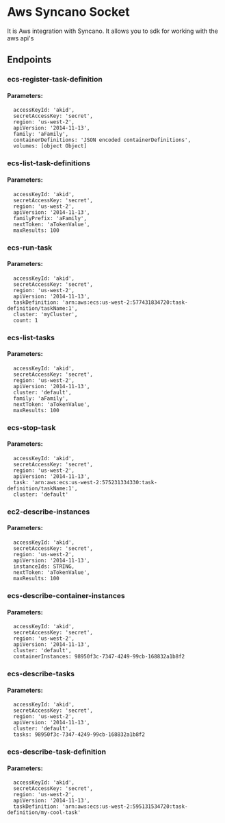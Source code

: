 # Aws Syncano Socket

It is Aws integration with Syncano. It allows you to sdk for working with the aws api's

## Endpoints

### ecs-register-task-definition

#### Parameters:

      accessKeyId: 'akid',
      secretAccessKey: 'secret',
      region: 'us-west-2',
      apiVersion: '2014-11-13',
      family: 'aFamily',
      containerDefinitions: 'JSON encoded containerDefinitions',
      volumes: [object Object]


### ecs-list-task-definitions

#### Parameters:

      accessKeyId: 'akid',
      secretAccessKey: 'secret',
      region: 'us-west-2',
      apiVersion: '2014-11-13',
      familyPrefix: 'aFamily',
      nextToken: 'aTokenValue',
      maxResults: 100


### ecs-run-task

#### Parameters:

      accessKeyId: 'akid',
      secretAccessKey: 'secret',
      region: 'us-west-2',
      apiVersion: '2014-11-13',
      taskDefinition: 'arn:aws:ecs:us-west-2:577431834720:task-definition/taskName:1',
      cluster: 'myCluster',
      count: 1


### ecs-list-tasks

#### Parameters:

      accessKeyId: 'akid',
      secretAccessKey: 'secret',
      region: 'us-west-2',
      apiVersion: '2014-11-13',
      cluster: 'default',
      family: 'aFamily',
      nextToken: 'aTokenValue',
      maxResults: 100


### ecs-stop-task

#### Parameters:

      accessKeyId: 'akid',
      secretAccessKey: 'secret',
      region: 'us-west-2',
      apiVersion: '2014-11-13',
      task: 'arn:aws:ecs:us-west-2:575231334330:task-definition/taskName:1',
      cluster: 'default'


### ec2-describe-instances

#### Parameters:

      accessKeyId: 'akid',
      secretAccessKey: 'secret',
      region: 'us-west-2',
      apiVersion: '2014-11-13',
      instanceIds: STRING,
      nextToken: 'aTokenValue',
      maxResults: 100


### ecs-describe-container-instances

#### Parameters:

      accessKeyId: 'akid',
      secretAccessKey: 'secret',
      region: 'us-west-2',
      apiVersion: '2014-11-13',
      cluster: 'default',
      containerInstances: 98950f3c-7347-4249-99cb-168832a1b8f2


### ecs-describe-tasks

#### Parameters:

      accessKeyId: 'akid',
      secretAccessKey: 'secret',
      region: 'us-west-2',
      apiVersion: '2014-11-13',
      cluster: 'default',
      tasks: 98950f3c-7347-4249-99cb-168832a1b8f2


### ecs-describe-task-definition

#### Parameters:

      accessKeyId: 'akid',
      secretAccessKey: 'secret',
      region: 'us-west-2',
      apiVersion: '2014-11-13',
      taskDefinition: 'arn:aws:ecs:us-west-2:595131534720:task-definition/my-cool-task'

